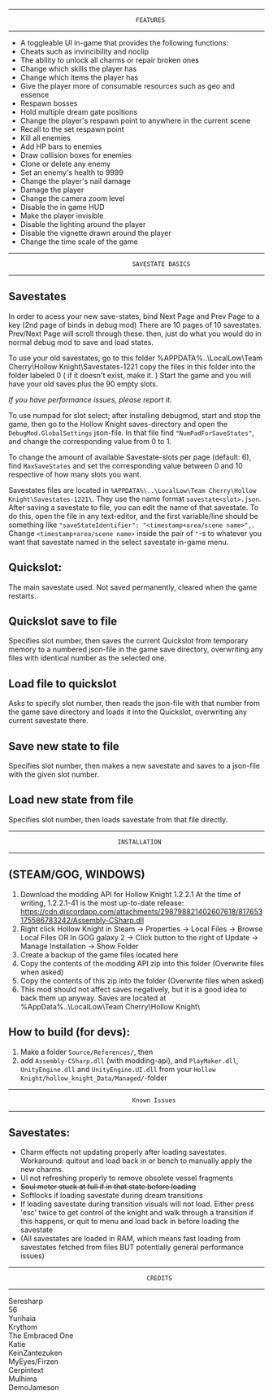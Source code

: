 ----------------------------------------------------------------------------------------
                                       FEATURES
----------------------------------------------------------------------------------------
* A toggleable UI in-game that provides the following functions:
* Cheats such as invincibility and noclip
* The ability to unlock all charms or repair broken ones
* Change which skills the player has
* Change which items the player has
* Give the player more of consumable resources such as geo and essence
* Respawn bosses
* Hold multiple dream gate positions
* Change the player's respawn point to anywhere in the current scene
* Recall to the set respawn point
* Kill all enemies
* Add HP bars to enemies
* Draw collision boxes for enemies
* Clone or delete any enemy
* Set an enemy's health to 9999
* Change the player's nail damage
* Damage the player
* Change the camera zoom level
* Disable the in game HUD
* Make the player invisible
* Disable the lighting around the player
* Disable the vignette drawn around the player
* Change the time scale of the game
----------------------------------------------------------------------------------------
                                      SAVESTATE BASICS
---------------------------------------------------------------------------------------- 

## Savestates
In order to acess your new save-states, bind Next Page and Prev Page to a key (2nd page of binds in debug mod) 
There are 10 pages of 10 savestates.
Prev/Next Page will scroll through these.
then, just do what you would do in normal debug mod to save and load states.

To use your old savestates, go to this folder %APPDATA%\..\LocalLow\Team Cherry\Hollow Knight\Savestates-1221
copy the files in this folder into the folder labeled 0 ( if it doesn't exist, make it. )
Start the game and you will have your old saves plus the 90 empty slots.

*If you have performance issues, please report it.*

To use numpad for slot select; after installing debugmod, start and stop the game, 
then go to the Hollow Knight saves-directory and open the `DebugMod.GlobalSettings` json-file.
In that file find `"NumPadForSaveStates"`, and change the corresponding value from 0 to 1.

To change the amount of available Savestate-slots per page (default: 6), find `MaxSaveStates` and set the corresponding value between 0 and 10 respective of how many slots you want.

Savestates files are located in `%APPDATA%\..\LocalLow\Team Cherry\Hollow Knight\Savestates-1221\`. They use the name format `savestate<slot>.json`.
After saving a savestate to file, you can edit the name of that savestate. To do this, open the file in any text-editor, and the first variable/line should be something like `"saveStateIdentifier": "<timestamp+area/scene name>",`. Change `<timestamp+area/scene name>` inside the pair of `"`-s to whatever you want that savestate named in the select savestate in-game menu.

## Quickslot: 
The main savestate used. Not saved permanently, cleared when the game restarts.

## Quickslot save to file
Specifies slot number, then saves the current Quickslot from temporary memory to a numbered json-file in the game save directory, overwriting any files with identical number as the selected one.

## Load file to quickslot
Asks to specify slot number, then reads the json-file with that number from the game save directory and loads it into the Quickslot, overwriting any current savestate there.

## Save new state to file 
Specifies slot number, then makes a new savestate and saves to a json-file with the given slot number.

## Load new state from file 
Specifies slot number, then loads savestate from that file directly.

----------------------------------------------------------------------------------------
                                  INSTALLATION
----------------------------------------------------------------------------------------

## (STEAM/GOG, WINDOWS)
1) Download the modding API for Hollow Knight 1.2.2.1
	At the time of writing, 1.2.2.1-41 is the most up-to-date release: https://cdn.discordapp.com/attachments/298798821402607618/817653175586783242/Assembly-CSharp.dll
2) Right click Hollow Knight in Steam -> Properties -> Local Files -> Browse Local Files
	OR
	In GOG galaxy 2 -> Click button to the right of Update -> Manage Installation -> Show Folder
3) Create a backup of the game files located here
4) Copy the contents of the modding API zip into this folder (Overwrite files when asked)
5) Copy the contents of this zip into the folder (Overwrite files when asked)
6) This mod should not affect saves negatively, but it is a good idea to back them up anyway.
   Saves are located at %AppData%\..\LocalLow\Team Cherry\Hollow Knight\
      
## How to build (for devs):
1) Make a folder `Source/References/`, then 
2) add `Assembly-CSharp.dll` (with modding-api), and `PlayMaker.dll`, `UnityEngine.dll` and `UnityEngine.UI.dll` from your `Hollow Knight/hollow_knight_Data/Managed/`-folder

----------------------------------------------------------------------------------------
                                      Known Issues
---------------------------------------------------------------------------------------- 
## Savestates:
* Charm effects not updating properly after loading savestates. Workaround: quitout and load back in or bench to manually apply the new charms.
* UI not refreshing properly to remove obsolete vessel fragments
* ~~Soul meter stuck at full if in that state before loading~~
* Softlocks if loading savestate during dream transitions
* If loading savestate during transition visuals will not load. Either press 'esc' twice to get control of the knight and walk through a transition if this happens, or quit to menu and load back in before loading the savestate
* (All savestates are loaded in RAM, which means fast loading from savestates fetched from files BUT potentially general performance issues)

----------------------------------------------------------------------------------------
                                          CREDITS
----------------------------------------------------------------------------------------
Seresharp  
56  
Yurihaia  
Krythom  
The Embraced One  
Katie  
KeinZantezuken  
MyEyes/Firzen  
Cerpintext  
Mulhima  
DemoJameson  

